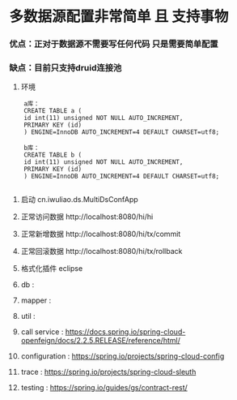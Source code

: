 # 多数据源配置非常简单 且 支持事物
### 优点：正对于数据源不需要写任何代码 只是需要简单配置
### 缺点：目前只支持druid连接池

1. 环境
````
    a库：
    CREATE TABLE a (
    id int(11) unsigned NOT NULL AUTO_INCREMENT,
    PRIMARY KEY (id)
    ) ENGINE=InnoDB AUTO_INCREMENT=4 DEFAULT CHARSET=utf8;
    
    b库：
    CREATE TABLE b (
    id int(11) unsigned NOT NULL AUTO_INCREMENT,
    PRIMARY KEY (id)
    ) ENGINE=InnoDB AUTO_INCREMENT=4 DEFAULT CHARSET=utf8;
    
  ````
  
1. 启动 cn.iwuliao.ds.MultiDsConfApp
2. 正常访问数据 http://localhost:8080/hi/hi  
3. 正常新增数据 http://localhost:8080/hi/tx/commit
4. 正常回滚数据 http://localhost:8080/hi/tx/rollback
5. 格式化插件 eclipse

1. db : 
1. mapper : 
1. util : 
1. call service : https://docs.spring.io/spring-cloud-openfeign/docs/2.2.5.RELEASE/reference/html/  

1. configuration : https://spring.io/projects/spring-cloud-config 
1. trace : https://spring.io/projects/spring-cloud-sleuth
2. testing : https://spring.io/guides/gs/contract-rest/